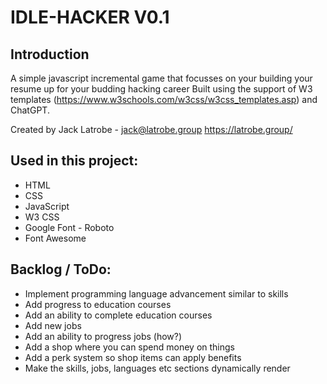 # IDLE-HACKER V0.1

## Introduction
A simple javascript incremental game that focusses on your building your resume up for your budding hacking career
Built using the support of W3 templates (https://www.w3schools.com/w3css/w3css_templates.asp) and ChatGPT.

Created by Jack Latrobe - jack@latrobe.group
https://latrobe.group/

## Used in this project:
 - HTML
 - CSS
 - JavaScript
 - W3 CSS
 - Google Font - Roboto
 - Font Awesome

 ## Backlog / ToDo:
 - Implement programming language advancement similar to skills
 - Add progress to education courses
 - Add an ability to complete education courses
 - Add new jobs
 - Add an ability to progress jobs (how?)
 - Add a shop where you can spend money on things
 - Add a perk system so shop items can apply benefits
 - Make the skills, jobs, languages etc sections dynamically render